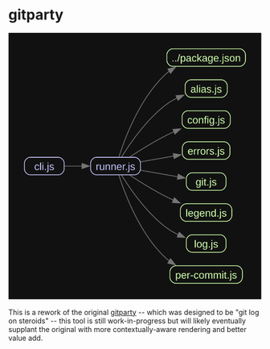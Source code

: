 # gitparty

![dependencies via madge](./graph.svg)

This is a rework of the original [gitparty](https://www.npmjs.com/package/gitparty) -- which was designed to be "git log on steroids" -- this tool is still work-in-progress but will likely eventually supplant the original with more contextually-aware rendering and better value add.
